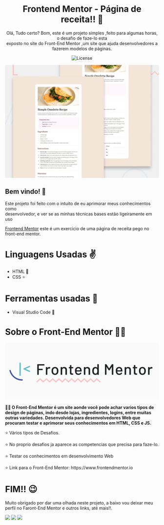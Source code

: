 <H1 ALIGN=CENTER> Frontend Mentor - Página de receita!! 🧾</H1>
<p align=center>Olá, Tudo certo? Bom, este é um projeto simples ,feito para algumas horas, o desafio de faze-lo esta <br>exposto no site do Front-End Mentor ,um site que ajuda desenvolvedores a fazerem modelos de páginas.

<p align="center">
  <img alt="License" src="https://img.shields.io/static/v1?label=license&message=MIT&color=49AA26&labelColor=000000">
</p>

![Design preview for the Recipe page coding challenge](./design/desktop-preview.jpg)

## Bem vindo! 👋

Este projeto foi feito com o intuito de eu aprimorar meus conhecimentos como <br>desenvolvedor, e ver se as minhas técnicas bases estão ligeiramente em uso

[Frontend Mentor](https://www.frontendmentor.io) este é um exercicio de uma página de receita pego no front-end mentor.
<h1>Linguagens Usadas ✌</h1>
<ul>
   <li>HTML 📑</li> 
   <li>CSS ⭐</li> 
</ul>
 <h1>Ferramentas usadas 🔨</h1>
 <ul>
   <li>Visual Studio Code 🔹</li>
 </ul>
 <h1>Sobre o Front-End Mentor 👨‍🏫 </h1>
<img alt='' src="https://github.com/Bielfer12/ingredient-recipe/blob/main/assets/images/front_end.png">
<p><b>👩‍💻 O Front-End Mentor é um site aonde você pode achar varios tipos de design de páginas, indo desde lojas, ingredientes, logins, entre muitas outras variedades. Desenvolvida para desenvolvedores Web que procuram testar e aprimorar seus conhecimentos em HTML, CSS e JS.</b>

<p>⭐ Vários tipos de Desafios.</p>
<p>⭐ No proprio desafios ja aparece as competencias que precisa para faze-lo.</p>
<p>⭐ Testar os conhecimentos em desenvolvimento Web</p>
<p>⭐ Link para o Front-End Mentor: https://www.frontendmentor.io</p>

<h1>FIM!! 😉</h1>
<p>Muito obrigado por dar uma olhada neste projeto, a baixo vou deixar meu perfil no Faront-End Mentor e outros links, até mais!!.</p> 

 <a href="https://www.instagram.com/gabriiel.casagrande/" target="_blank"><img src="https://img.shields.io/badge/-Instagram-%23E4405F?style=for-the-badge&logo=instagram&logoColor=white" target="_blank"></a>
  <a href = "mailto:gabrielffernandes609@gmail.com"><img src="https://img.shields.io/badge/-Gmail-%23333?style=for-the-badge&logo=gmail&logoColor=white" target="_blank"></a>
  <a href="https://www.linkedin.com/in/gabriel-fernandes-56416b262/" target="_blank"><img src="https://img.shields.io/badge/-LinkedIn-%230077B5?style=for-the-badge&logo=linkedin&logoColor=white" target="_blank"></a> 
 

